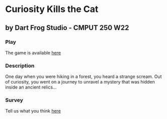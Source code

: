# Curiosity Kills the Cat
## by Dart Frog Studio - CMPUT 250 W22

### Play
The game is available [here](https://dart-frog-studio-cmput-250.github.io/)

### Description
One day when you were hiking in a forest, you heard a strange scream. Out of curiosity, you went on a journey to unravel a mystery that was hidden inside an ancient relics...

### Survey
Tell us what you think [here](https://forms.gle/XereWC6Q66zCtsep8)

